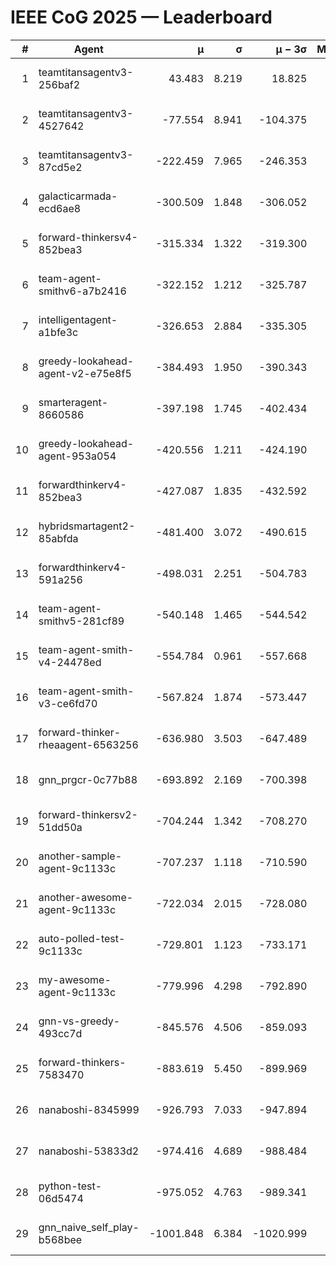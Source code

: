 # IEEE CoG 2025 — Leaderboard

| # | Agent | μ | σ | μ − 3σ | Matches | Updated |
|---:|---|---:|---:|---:|---:|---|
| 1 | teamtitansagentv3-256baf2 | 43.483 | 8.219 | 18.825 | 18996 | 2025-08-24 12:23 |
| 2 | teamtitansagentv3-4527642 | -77.554 | 8.941 | -104.375 | 18650 | 2025-08-24 12:23 |
| 3 | teamtitansagentv3-87cd5e2 | -222.459 | 7.965 | -246.353 | 19906 | 2025-08-24 12:23 |
| 4 | galacticarmada-ecd6ae8 | -300.509 | 1.848 | -306.052 | 17380 | 2025-08-24 12:23 |
| 5 | forward-thinkersv4-852bea3 | -315.334 | 1.322 | -319.300 | 15177 | 2025-08-24 12:23 |
| 6 | team-agent-smithv6-a7b2416 | -322.152 | 1.212 | -325.787 | 18780 | 2025-08-24 12:23 |
| 7 | intelligentagent-a1bfe3c | -326.653 | 2.884 | -335.305 | 15883 | 2025-08-24 12:23 |
| 8 | greedy-lookahead-agent-v2-e75e8f5 | -384.493 | 1.950 | -390.343 | 19230 | 2025-08-24 12:23 |
| 9 | smarteragent-8660586 | -397.198 | 1.745 | -402.434 | 15706 | 2025-08-24 12:23 |
| 10 | greedy-lookahead-agent-953a054 | -420.556 | 1.211 | -424.190 | 17550 | 2025-08-24 12:23 |
| 11 | forwardthinkerv4-852bea3 | -427.087 | 1.835 | -432.592 | 15527 | 2025-08-24 12:23 |
| 12 | hybridsmartagent2-85abfda | -481.400 | 3.072 | -490.615 | 15754 | 2025-08-24 12:23 |
| 13 | forwardthinkerv4-591a256 | -498.031 | 2.251 | -504.783 | 15541 | 2025-08-24 12:23 |
| 14 | team-agent-smithv5-281cf89 | -540.148 | 1.465 | -544.542 | 18300 | 2025-08-24 12:23 |
| 15 | team-agent-smith-v4-24478ed | -554.784 | 0.961 | -557.668 | 19116 | 2025-08-24 12:23 |
| 16 | team-agent-smith-v3-ce6fd70 | -567.824 | 1.874 | -573.447 | 19656 | 2025-08-24 12:23 |
| 17 | forward-thinker-rheaagent-6563256 | -636.980 | 3.503 | -647.489 | 17736 | 2025-08-24 12:23 |
| 18 | gnn_prgcr-0c77b88 | -693.892 | 2.169 | -700.398 | 16640 | 2025-08-24 12:23 |
| 19 | forward-thinkersv2-51dd50a | -704.244 | 1.342 | -708.270 | 17976 | 2025-08-24 12:23 |
| 20 | another-sample-agent-9c1133c | -707.237 | 1.118 | -710.590 | 18700 | 2025-08-24 12:23 |
| 21 | another-awesome-agent-9c1133c | -722.034 | 2.015 | -728.080 | 20180 | 2025-08-24 12:23 |
| 22 | auto-polled-test-9c1133c | -729.801 | 1.123 | -733.171 | 19460 | 2025-08-24 12:23 |
| 23 | my-awesome-agent-9c1133c | -779.996 | 4.298 | -792.890 | 18700 | 2025-08-24 12:23 |
| 24 | gnn-vs-greedy-493cc7d | -845.576 | 4.506 | -859.093 | 14880 | 2025-08-24 12:23 |
| 25 | forward-thinkers-7583470 | -883.619 | 5.450 | -899.969 | 17320 | 2025-08-24 12:23 |
| 26 | nanaboshi-8345999 | -926.793 | 7.033 | -947.894 | 15330 | 2025-08-24 12:23 |
| 27 | nanaboshi-53833d2 | -974.416 | 4.689 | -988.484 | 14620 | 2025-08-24 12:23 |
| 28 | python-test-06d5474 | -975.052 | 4.763 | -989.341 | 14990 | 2025-08-24 12:23 |
| 29 | gnn_naive_self_play-b568bee | -1001.848 | 6.384 | -1020.999 | 14820 | 2025-08-24 12:23 |

